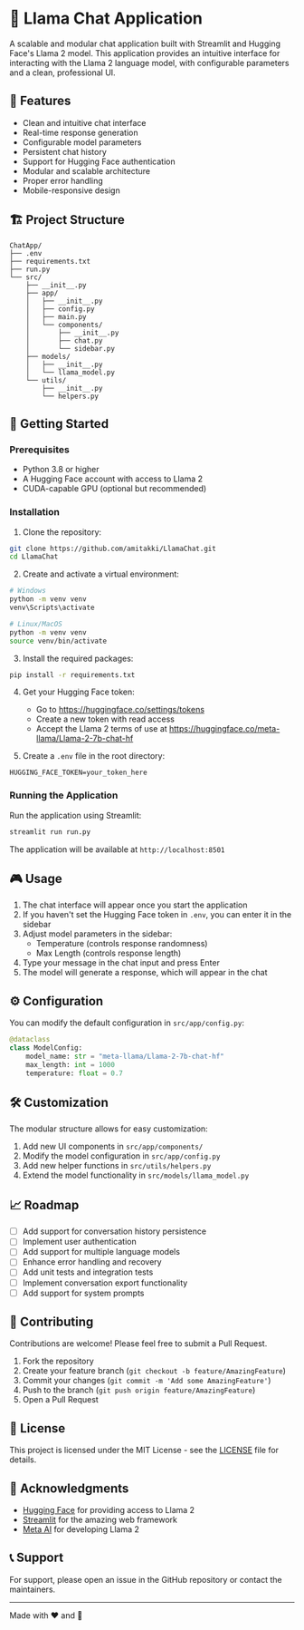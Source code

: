 # 🦙 Llama Chat Application

A scalable and modular chat application built with Streamlit and Hugging Face's Llama 2 model. This application provides an intuitive interface for interacting with the Llama 2 language model, with configurable parameters and a clean, professional UI.

## 🌟 Features

- Clean and intuitive chat interface
- Real-time response generation
- Configurable model parameters
- Persistent chat history
- Support for Hugging Face authentication
- Modular and scalable architecture
- Proper error handling
- Mobile-responsive design

## 🏗️ Project Structure

```
ChatApp/
├── .env
├── requirements.txt
├── run.py
└── src/
    ├── __init__.py
    ├── app/
    │   ├── __init__.py
    │   ├── config.py
    │   ├── main.py
    │   └── components/
    │       ├── __init__.py
    │       ├── chat.py
    │       └── sidebar.py
    ├── models/
    │   ├── __init__.py
    │   └── llama_model.py
    └── utils/
        ├── __init__.py
        └── helpers.py
```

## 🚀 Getting Started

### Prerequisites

- Python 3.8 or higher
- A Hugging Face account with access to Llama 2
- CUDA-capable GPU (optional but recommended)

### Installation

1. Clone the repository:
```bash
git clone https://github.com/amitakki/LlamaChat.git
cd LlamaChat
```

2. Create and activate a virtual environment:
```bash
# Windows
python -m venv venv
venv\Scripts\activate

# Linux/MacOS
python -m venv venv
source venv/bin/activate
```

3. Install the required packages:
```bash
pip install -r requirements.txt
```

4. Get your Hugging Face token:
   - Go to https://huggingface.co/settings/tokens
   - Create a new token with read access
   - Accept the Llama 2 terms of use at https://huggingface.co/meta-llama/Llama-2-7b-chat-hf

5. Create a `.env` file in the root directory:
```env
HUGGING_FACE_TOKEN=your_token_here
```

### Running the Application

Run the application using Streamlit:
```bash
streamlit run run.py
```

The application will be available at `http://localhost:8501`

## 🎮 Usage

1. The chat interface will appear once you start the application
2. If you haven't set the Hugging Face token in `.env`, you can enter it in the sidebar
3. Adjust model parameters in the sidebar:
   - Temperature (controls response randomness)
   - Max Length (controls response length)
4. Type your message in the chat input and press Enter
5. The model will generate a response, which will appear in the chat

## ⚙️ Configuration

You can modify the default configuration in `src/app/config.py`:

```python
@dataclass
class ModelConfig:
    model_name: str = "meta-llama/Llama-2-7b-chat-hf"
    max_length: int = 1000
    temperature: float = 0.7
```

## 🛠️ Customization

The modular structure allows for easy customization:

1. Add new UI components in `src/app/components/`
2. Modify the model configuration in `src/app/config.py`
3. Add new helper functions in `src/utils/helpers.py`
4. Extend the model functionality in `src/models/llama_model.py`

## 📈 Roadmap

- [ ] Add support for conversation history persistence
- [ ] Implement user authentication
- [ ] Add support for multiple language models
- [ ] Enhance error handling and recovery
- [ ] Add unit tests and integration tests
- [ ] Implement conversation export functionality
- [ ] Add support for system prompts

## 🤝 Contributing

Contributions are welcome! Please feel free to submit a Pull Request.

1. Fork the repository
2. Create your feature branch (`git checkout -b feature/AmazingFeature`)
3. Commit your changes (`git commit -m 'Add some AmazingFeature'`)
4. Push to the branch (`git push origin feature/AmazingFeature`)
5. Open a Pull Request

## 📄 License

This project is licensed under the MIT License - see the [LICENSE](LICENSE) file for details.

## 🙏 Acknowledgments

- [Hugging Face](https://huggingface.co/) for providing access to Llama 2
- [Streamlit](https://streamlit.io/) for the amazing web framework
- [Meta AI](https://ai.meta.com/) for developing Llama 2

## 📞 Support

For support, please open an issue in the GitHub repository or contact the maintainers.

---
Made with ❤️ and 🦙
